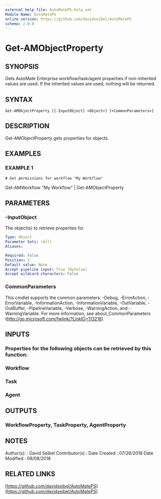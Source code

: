 ```yaml
---
external help file: AutoMatePS-help.xml
Module Name: AutoMatePS
online version: https://github.com/davidseibel/AutoMatePS
schema: 2.0.0
---
```


# Get-AMObjectProperty

## SYNOPSIS
Gets AutoMate Enterprise workflow/task/agent properties if non-inherited values are used. 
If the inherited values are used, nothing will be returned.

## SYNTAX

```
Get-AMObjectProperty [[-InputObject] <Object>] [<CommonParameters>]
```

## DESCRIPTION
Get-AMObjectProperty gets properties for objects.

## EXAMPLES

### EXAMPLE 1
```
# Get permissions for workflow "My Workflow"
```

Get-AMWorkflow "My Workflow" | Get-AMObjectProperty

## PARAMETERS

### -InputObject
The object(s) to retrieve properties for.

```yaml
Type: Object
Parameter Sets: (All)
Aliases:

Required: False
Position: 1
Default value: None
Accept pipeline input: True (ByValue)
Accept wildcard characters: False
```

### CommonParameters
This cmdlet supports the common parameters: -Debug, -ErrorAction, -ErrorVariable, -InformationAction, -InformationVariable, -OutVariable, -OutBuffer, -PipelineVariable, -Verbose, -WarningAction, and -WarningVariable.
For more information, see about_CommonParameters (http://go.microsoft.com/fwlink/?LinkID=113216).

## INPUTS

### Properties for the following objects can be retrieved by this function:
### Workflow
### Task
### Agent
## OUTPUTS

### WorkflowProperty, TaskProperty, AgentProperty
## NOTES
Author(s):     : David Seibel
Contributor(s) :
Date Created   : 07/26/2018
Date Modified  : 08/08/2018

## RELATED LINKS

[https://github.com/davidseibel/AutoMatePS](https://github.com/davidseibel/AutoMatePS)

